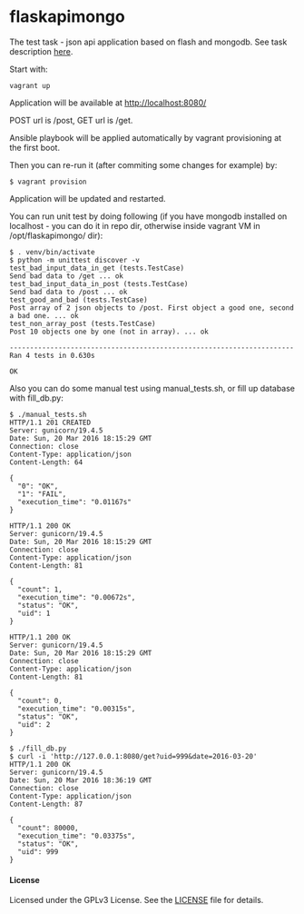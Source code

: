 # flaskapimongo

The test task - json api application based on flash and mongodb. See task description  [here](DESCRIPTION.md).

Start with:
```
vagrant up
```

Application will be available at [http://localhost:8080/](http://localhost:8080/)

POST url is /post, GET url is /get.

Ansible playbook will be applied automatically by vagrant provisioning at the first boot.

Then you can re-run it (after commiting some changes for example) by:

```
$ vagrant provision
```

Application will be updated and restarted.


You can run unit test by doing following (if you have mongodb installed on localhost - you can do it in repo dir, otherwise inside vagrant VM in /opt/flaskapimongo/ dir):

```
$ . venv/bin/activate
$ python -m unittest discover -v
test_bad_input_data_in_get (tests.TestCase)
Send bad data to /get ... ok
test_bad_input_data_in_post (tests.TestCase)
Send bad data to /post ... ok
test_good_and_bad (tests.TestCase)
Post array of 2 json objects to /post. First object a good one, second a bad one. ... ok
test_non_array_post (tests.TestCase)
Post 10 objects one by one (not in array). ... ok

----------------------------------------------------------------------
Ran 4 tests in 0.630s

OK
```

Also you can do some manual test using manual_tests.sh, or fill up database with fill_db.py:
```
$ ./manual_tests.sh 
HTTP/1.1 201 CREATED
Server: gunicorn/19.4.5
Date: Sun, 20 Mar 2016 18:15:29 GMT
Connection: close
Content-Type: application/json
Content-Length: 64

{
  "0": "OK", 
  "1": "FAIL", 
  "execution_time": "0.01167s"
}

HTTP/1.1 200 OK
Server: gunicorn/19.4.5
Date: Sun, 20 Mar 2016 18:15:29 GMT
Connection: close
Content-Type: application/json
Content-Length: 81

{
  "count": 1, 
  "execution_time": "0.00672s", 
  "status": "OK", 
  "uid": 1
}

HTTP/1.1 200 OK
Server: gunicorn/19.4.5
Date: Sun, 20 Mar 2016 18:15:29 GMT
Connection: close
Content-Type: application/json
Content-Length: 81

{
  "count": 0, 
  "execution_time": "0.00315s", 
  "status": "OK", 
  "uid": 2
}
```

```
$ ./fill_db.py
$ curl -i 'http://127.0.0.1:8080/get?uid=999&date=2016-03-20'
HTTP/1.1 200 OK
Server: gunicorn/19.4.5
Date: Sun, 20 Mar 2016 18:36:19 GMT
Connection: close
Content-Type: application/json
Content-Length: 87

{
  "count": 80000, 
  "execution_time": "0.03375s", 
  "status": "OK", 
  "uid": 999
}
```

#### License

Licensed under the GPLv3 License. See the [LICENSE](LICENSE) file for details.
